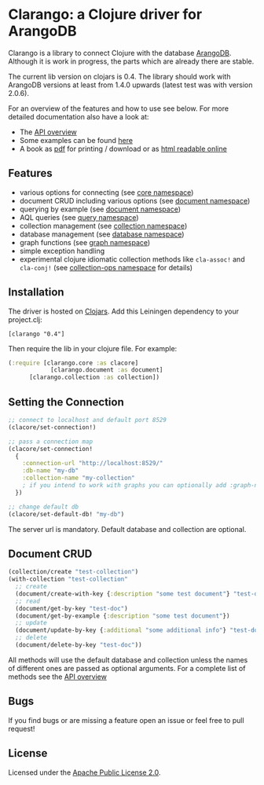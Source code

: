 <!-- img src="https://travis-ci.org/edlich/clarango.png?branch=master" alt="travis-ci.org Build Status" title="Build Status" align="right" /-->
Clarango: a Clojure driver for ArangoDB
========

Clarango is a library to connect Clojure with the database [ArangoDB](http://www.arangodb.org/). Although it is work in progress, the parts which are already there are stable. 

The current lib version on clojars is 0.4. The library should work with ArangoDB versions at least from 1.4.0 upwards (latest test was with version 2.0.6).

For an overview of the features and how to use see below. For more detailed documentation also have a look at:
* The [API overview](http://edlich.github.io/clarango/docs/uberdoc.html)
* Some examples can be found [here](https://github.com/edlich/clarango/blob/development/src/clarango/main.clj)
* A book as [pdf](https://leanpub.com/clarango) for printing / download or as [html readable online](https://leanpub.com/clarango/read)

## Features

* various options for connecting (see [core namespace](https://github.com/edlich/clarango/blob/master/src/clarango/core.clj))
* document CRUD including various options (see [document namespace](https://github.com/edlich/clarango/blob/master/src/clarango/document.clj))
* querying by example (see [document namespace](https://github.com/edlich/clarango/blob/master/src/clarango/document.clj))
* AQL queries (see [query namespace](https://github.com/edlich/clarango/blob/master/src/clarango/query.clj))
* collection management (see [collection namespace](https://github.com/edlich/clarango/blob/master/src/clarango/collection.clj))
* database management (see [database namespace](https://github.com/edlich/clarango/blob/master/src/clarango/database.clj))
* graph functions (see [graph namespace](https://github.com/edlich/clarango/blob/master/src/clarango/graph.clj))
* simple exception handling
* experimental clojure idiomatic collection methods like `cla-assoc!` and `cla-conj!` (see [collection-ops namespace](https://github.com/edlich/clarango/blob/master/src/clarango/collection_ops.clj) for details)

## Installation

The driver is hosted on [Clojars](https://clojars.org/clarango). Add this Leiningen dependency to your project.clj:
```
[clarango "0.4"]
```
Then require the lib in your clojure file. For example:
``` Clojure
(:require [clarango.core :as clacore]
			[clarango.document :as document]
      [clarango.collection :as collection])
```

## Setting the Connection

```clojure
;; connect to localhost and default port 8529
(clacore/set-connection!)

;; pass a connection map
(clacore/set-connection! 
  {
    :connection-url "http://localhost:8529/"
    :db-name "my-db"
    :collection-name "my-collection"
    ; if you intend to work with graphs you can optionally add :graph-name "my-graph"
  })

;; change default db
(clacore/set-default-db! "my-db")
```

The server url is mandatory. Default database and collection are optional.

## Document CRUD

```clojure
(collection/create "test-collection")
(with-collection "test-collection"
  ;; create
  (document/create-with-key {:description "some test document"} "test-doc")
  ;; read
  (document/get-by-key "test-doc")
  (document/get-by-example {:description "some test document"})
  ;; update
  (document/update-by-key {:additional "some additional info"} "test-doc")
  ;; delete
  (document/delete-by-key "test-doc"))

```

All methods will use the default database and collection unless the names of different ones are passed as optional arguments. For a complete list of methods see the [API overview](http://edlich.github.io/clarango/docs/uberdoc.html)

## Bugs

If you find bugs or are missing a feature open an issue or feel free to pull request!

## License

Licensed under the [Apache Public License 2.0](http://www.apache.org/licenses/LICENSE-2.0.html).
